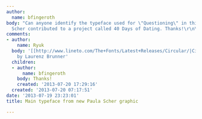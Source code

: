 ```yaml
---
author:
  name: bfingeroth
body: "Can anyone identify the typeface used for \"Questioning\" in this graphic Paula
  Scher contributed to a project called 40 Days of Dating. Thanks!\r\n\r\n[img:sites/default/files/old-images/scher_lettering_typophile_6586.png]\r\n"
comments:
- author:
    name: Ryuk
  body: '[[http://www.lineto.com/The+Fonts/Latest+Releases/Circular/|Circular LL]]
    by Laurenz Brunner'
  children:
  - author:
      name: bfingeroth
    body: Thanks!
    created: '2013-07-20 17:29:16'
  created: '2013-07-20 07:17:51'
date: '2013-07-19 23:23:01'
title: Main typeface from new Paula Scher graphic

---
```

